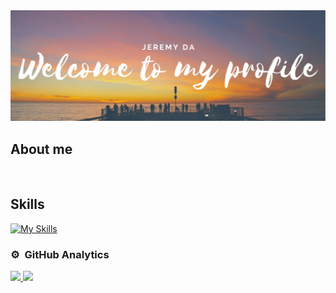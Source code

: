 <div align="center">
  <img src="/GitHudPROFILE.png">
</div>


## About me

<br>

## Skills

[![My Skills](https://skillicons.dev/icons?i=mysql,css,html,python,react,js,typescript)](https://skillicons.dev)

### ⚙️ &nbsp;GitHub Analytics

<p align="">
<a href="https://github.com/jeremyda173">
  <img height="190em" src="https://github-readme-stats-eight-theta.vercel.app/api?username=jeremyda173&show_icons=true&theme=algolia&include_all_commits=true&count_private=true"/>
  <img height="190em" src="https://github-readme-stats-eight-theta.vercel.app/api/top-langs/?username=jeremyda173&layout=compact&langs_count=8&theme=algolia"/>
</a>
</p>
